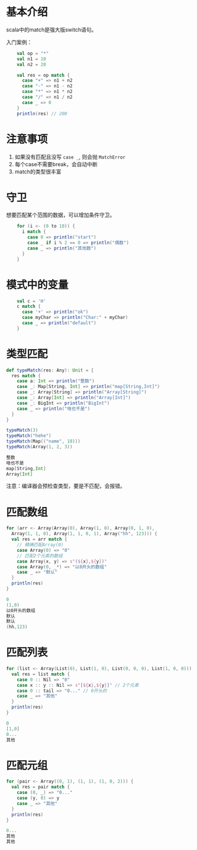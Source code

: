 
# 基本介绍

scala中的match是强大版switch语句。

入门案例：
```scala
    val op = "*"
    val n1 = 10
    val n2 = 20

    val res = op match {
      case "+" => n1 + n2
      case "-" => n1 - n2
      case "*" => n1 * n2
      case "/" => n1 / n2
      case _ => 0
    }
    println(res) // 200
```

# 注意事项

1. 如果没有匹配且没写 `case _`, 则会抛 `MatchError`
2. 每个case不需要break，会自动中断
3. match的类型很丰富

# 守卫

想要匹配某个范围的数据，可以增加条件守卫。

```scala
    for (i <- (0 to 10)) {
      i match {
        case 0 => println("start")
        case _ if i % 2 == 0 => println("偶数")
        case _ => println("其他数")
      }
    }
```

# 模式中的变量

```scala
    val c = 'H'
    c match {
      case '+' => println("ok")
      case myChar => println("Char:" + myChar)
      case _ => println("default")
    }
```

# 类型匹配

```scala
def typeMatch(res: Any): Unit = {
  res match {
    case a: Int => println("整数")
    case _: Map[String, Int] => println("map[String,Int]")
    case _: Array[String] => println("Array[String]")
    case _: Array[Int] => println("Array[Int]")
    case _: BigInt => println("BigInt")
    case _ => println("啥也不是")
  }
}

typeMatch(3)
typeMatch("hehe")
typeMatch(Map(("name", 18)))
typeMatch(Array(1, 2, 3))

整数
啥也不是
map[String,Int]
Array[Int]
```

注意：编译器会预检查类型，要是不匹配，会报错。

# 匹配数组

```scala
for (arr <- Array(Array(0), Array(1, 0), Array(0, 1, 0),
  Array(1, 1, 0), Array(1, 1, 0, 1), Array("hh", 123))) {
  val res = arr match {
    // 精确匹配Array(0)
    case Array(0) => "0"
    // 匹配2个元素的数组
    case Array(x, y) => s"(${x},${y})"
    case Array(0, _*) => "以0开头的数组"
    case _ => "默认"
  }
  println(res)
}

0
(1,0)
以0开头的数组
默认
默认
(hh,123)
```

# 匹配列表

```scala
for (list <- Array(List(0), List(1, 0), List(0, 0, 0), List(1, 0, 0))) {
  val res = list match {
    case 0 :: Nil => "0"
    case x :: y :: Nil => s"[${x},${y}]" // 2个元素
    case 0 :: tail => "0..." // 0开头的
    case _ => "其他"
  }
  println(res)
}

0
[1,0]
0...
其他
```

# 匹配元组

```scala
for (pair <- Array((0, 1), (1, 1), (1, 0, 2))) {
  val res = pair match {
    case (0, _) => "0..."
    case (y, 0) => y
    case _ => "其他"
  }
  println(res)
}

0...
其他
其他
```

